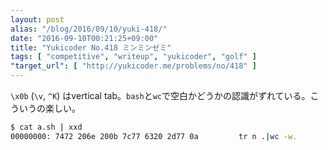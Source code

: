 ```yaml
---
layout: post
alias: "/blog/2016/09/10/yuki-418/"
date: "2016-09-10T00:21:25+09:00"
title: "Yukicoder No.418 ミンミンゼミ"
tags: [ "competitive", "writeup", "yukicoder", "golf" ]
"target_url": [ "http://yukicoder.me/problems/no/418" ]
---
```


`\x0b` (`\v`, `^K`) はvertical tab。`bash`と`wc`で空白かどうかの認識がずれている。こういうの楽しい。

``` sh
$ cat a.sh | xxd
00000000: 7472 206e 200b 7c77 6320 2d77 0a         tr n .|wc -w.
```
